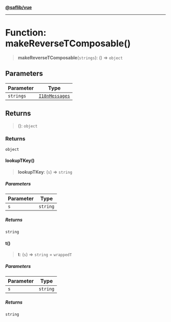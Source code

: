 [**@saflib/vue**](../index.md)

---

# Function: makeReverseTComposable()

> **makeReverseTComposable**(`strings`): () => `object`

## Parameters

| Parameter | Type                                            |
| --------- | ----------------------------------------------- |
| `strings` | [`I18nMessages`](../interfaces/I18nMessages.md) |

## Returns

> (): `object`

### Returns

`object`

#### lookupTKey()

> **lookupTKey**: (`s`) => `string`

##### Parameters

| Parameter | Type     |
| --------- | -------- |
| `s`       | `string` |

##### Returns

`string`

#### t()

> **t**: (`s`) => `string` = `wrappedT`

##### Parameters

| Parameter | Type     |
| --------- | -------- |
| `s`       | `string` |

##### Returns

`string`
